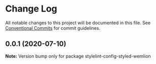 # Change Log

All notable changes to this project will be documented in this file.
See [Conventional Commits](https://conventionalcommits.org) for commit guidelines.

## 0.0.1 (2020-07-10)

**Note:** Version bump only for package stylelint-config-styled-wemlion
